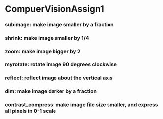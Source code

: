 # CompuerVisionAssign1
### subimage: make image smaller by a fraction
### shrink: make image smaller by 1/4
### zoom: make image bigger by 2
### myrotate: rotate image 90 degrees clockwise
### reflect: reflect image about the vertical axis
### dim: make image darker by a fraction
### contrast_compress: make image file size smaller, and express all pixels in 0-1 scale
